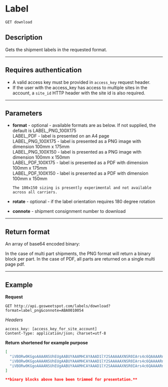 # Label

    GET download

## Description
Gets the shipment labels in the requested format.

***

## Requires authentication
* A valid access key must be provided in `access_key` request header.
* If the user with the access_key has access to multiple sites in the account, a `site_id` HTTP header with the site id is also required.

***

## Parameters
- **format** - optional - available formats are as below. If not supplied, the default is LABEL_PNG_100X175  
      LABEL_PDF - label is presented on an A4 page  
      LABEL_PNG_100X175 - label is presented as a PNG image with dimension 100mm x 175mm  
      LABEL_PNG_100X150 - label is presented as a PNG image with dimension 100mm x 150mm  
      LABEL_PDF_100X175 - label is presented as a PDF with dimension 100mm x 175mm  
      LABEL_PDF_100X150 - label is presented as a PDF with dimension 100mm x 150mm  

      The 100x150 sizing is presently experimental and not available across all carriers.  
- **rotate** - optional - if the label orientation requires 180 degree rotation
- **connote** - shipment consignment number to download

***

## Return format
An array of base64 encoded binary:

In the case of multi part shipments, the PNG format will return a binary block per part.
In the case of PDF, all parts are returned on a single multi page pdf.
***

## Example
**Request**

    GET http://api.gosweetspot.com/labels/download?format=label_png&connote=ABA0010054

*Headers*

    access_key: [access_key_for_site_account]
    Content-Type: application/json; charset=utf-8


**Return** __shortened for example purpose__
``` json
[
  "iVBORw0KGgoAAAANSUhEUgAABUYAAAMHCAYAAAD1lY2SAAAAAXNSR0IArs4c6QAAAARnQU1BAACxjwv8YQUAAAAJcEhZcwAADsMAAA7DAcdvqGQAAP+lSURBVHhe7P0JtGX3ld\/3UbKk7pYlmW4pDiUPk",
  "iVBORw0KGgoAAAANSUhEUgAABUYAAAMHCAYAAAD1lY2SAAAAAXNSR0IArs4c6QAAAARnQU1BAACxjwv8YQUAAAAJcEhZcwAADsMAAA7DAcdvqGQAAP+lSURBVHhe7P0JtGXXnd\/3UbKk7pYlmW4pDiUPk",
  "iVBORw0KGgoAAAANSUhEUgAABUYAAAMHCAYAAAD1lY2SAAAAAXNSR0IArs4c6QAAAARnQU1BAACxjwv8YQUAAAAJcEhZcwAADsMAAA7DAcdvqGQAAP+lSURBVHhe7P0J9GXXld\/3UbKk7pYlmW4pDiUPk"
]

**binary blocks above have been trimmed for presentation.**

```
